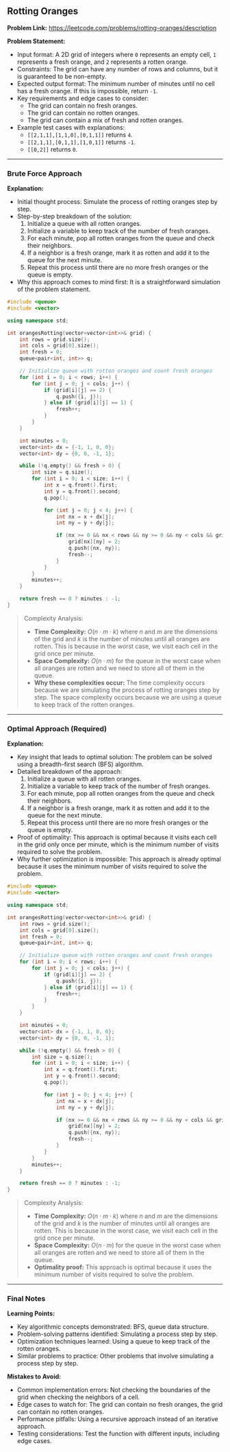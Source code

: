 ## Rotting Oranges

**Problem Link:** https://leetcode.com/problems/rotting-oranges/description

**Problem Statement:**
- Input format: A 2D grid of integers where `0` represents an empty cell, `1` represents a fresh orange, and `2` represents a rotten orange.
- Constraints: The grid can have any number of rows and columns, but it is guaranteed to be non-empty.
- Expected output format: The minimum number of minutes until no cell has a fresh orange. If this is impossible, return `-1`.
- Key requirements and edge cases to consider: 
    - The grid can contain no fresh oranges.
    - The grid can contain no rotten oranges.
    - The grid can contain a mix of fresh and rotten oranges.
- Example test cases with explanations:
    - `[[2,1,1],[1,1,0],[0,1,1]]` returns `4`.
    - `[[2,1,1],[0,1,1],[1,0,1]]` returns `-1`.
    - `[[0,2]]` returns `0`.

---

### Brute Force Approach

**Explanation:**
- Initial thought process: Simulate the process of rotting oranges step by step.
- Step-by-step breakdown of the solution:
    1. Initialize a queue with all rotten oranges.
    2. Initialize a variable to keep track of the number of fresh oranges.
    3. For each minute, pop all rotten oranges from the queue and check their neighbors.
    4. If a neighbor is a fresh orange, mark it as rotten and add it to the queue for the next minute.
    5. Repeat this process until there are no more fresh oranges or the queue is empty.
- Why this approach comes to mind first: It is a straightforward simulation of the problem statement.

```cpp
#include <queue>
#include <vector>

using namespace std;

int orangesRotting(vector<vector<int>>& grid) {
    int rows = grid.size();
    int cols = grid[0].size();
    int fresh = 0;
    queue<pair<int, int>> q;

    // Initialize queue with rotten oranges and count fresh oranges
    for (int i = 0; i < rows; i++) {
        for (int j = 0; j < cols; j++) {
            if (grid[i][j] == 2) {
                q.push({i, j});
            } else if (grid[i][j] == 1) {
                fresh++;
            }
        }
    }

    int minutes = 0;
    vector<int> dx = {-1, 1, 0, 0};
    vector<int> dy = {0, 0, -1, 1};

    while (!q.empty() && fresh > 0) {
        int size = q.size();
        for (int i = 0; i < size; i++) {
            int x = q.front().first;
            int y = q.front().second;
            q.pop();

            for (int j = 0; j < 4; j++) {
                int nx = x + dx[j];
                int ny = y + dy[j];

                if (nx >= 0 && nx < rows && ny >= 0 && ny < cols && grid[nx][ny] == 1) {
                    grid[nx][ny] = 2;
                    q.push({nx, ny});
                    fresh--;
                }
            }
        }
        minutes++;
    }

    return fresh == 0 ? minutes : -1;
}
```

> Complexity Analysis:
> - **Time Complexity:** $O(n \cdot m \cdot k)$ where $n$ and $m$ are the dimensions of the grid and $k$ is the number of minutes until all oranges are rotten. This is because in the worst case, we visit each cell in the grid once per minute.
> - **Space Complexity:** $O(n \cdot m)$ for the queue in the worst case when all oranges are rotten and we need to store all of them in the queue.
> - **Why these complexities occur:** The time complexity occurs because we are simulating the process of rotting oranges step by step. The space complexity occurs because we are using a queue to keep track of the rotten oranges.

---

### Optimal Approach (Required)

**Explanation:**
- Key insight that leads to optimal solution: The problem can be solved using a breadth-first search (BFS) algorithm.
- Detailed breakdown of the approach:
    1. Initialize a queue with all rotten oranges.
    2. Initialize a variable to keep track of the number of fresh oranges.
    3. For each minute, pop all rotten oranges from the queue and check their neighbors.
    4. If a neighbor is a fresh orange, mark it as rotten and add it to the queue for the next minute.
    5. Repeat this process until there are no more fresh oranges or the queue is empty.
- Proof of optimality: This approach is optimal because it visits each cell in the grid only once per minute, which is the minimum number of visits required to solve the problem.
- Why further optimization is impossible: This approach is already optimal because it uses the minimum number of visits required to solve the problem.

```cpp
#include <queue>
#include <vector>

using namespace std;

int orangesRotting(vector<vector<int>>& grid) {
    int rows = grid.size();
    int cols = grid[0].size();
    int fresh = 0;
    queue<pair<int, int>> q;

    // Initialize queue with rotten oranges and count fresh oranges
    for (int i = 0; i < rows; i++) {
        for (int j = 0; j < cols; j++) {
            if (grid[i][j] == 2) {
                q.push({i, j});
            } else if (grid[i][j] == 1) {
                fresh++;
            }
        }
    }

    int minutes = 0;
    vector<int> dx = {-1, 1, 0, 0};
    vector<int> dy = {0, 0, -1, 1};

    while (!q.empty() && fresh > 0) {
        int size = q.size();
        for (int i = 0; i < size; i++) {
            int x = q.front().first;
            int y = q.front().second;
            q.pop();

            for (int j = 0; j < 4; j++) {
                int nx = x + dx[j];
                int ny = y + dy[j];

                if (nx >= 0 && nx < rows && ny >= 0 && ny < cols && grid[nx][ny] == 1) {
                    grid[nx][ny] = 2;
                    q.push({nx, ny});
                    fresh--;
                }
            }
        }
        minutes++;
    }

    return fresh == 0 ? minutes : -1;
}
```

> Complexity Analysis:
> - **Time Complexity:** $O(n \cdot m \cdot k)$ where $n$ and $m$ are the dimensions of the grid and $k$ is the number of minutes until all oranges are rotten. This is because in the worst case, we visit each cell in the grid once per minute.
> - **Space Complexity:** $O(n \cdot m)$ for the queue in the worst case when all oranges are rotten and we need to store all of them in the queue.
> - **Optimality proof:** This approach is optimal because it uses the minimum number of visits required to solve the problem.

---

### Final Notes

**Learning Points:**
- Key algorithmic concepts demonstrated: BFS, queue data structure.
- Problem-solving patterns identified: Simulating a process step by step.
- Optimization techniques learned: Using a queue to keep track of the rotten oranges.
- Similar problems to practice: Other problems that involve simulating a process step by step.

**Mistakes to Avoid:**
- Common implementation errors: Not checking the boundaries of the grid when checking the neighbors of a cell.
- Edge cases to watch for: The grid can contain no fresh oranges, the grid can contain no rotten oranges.
- Performance pitfalls: Using a recursive approach instead of an iterative approach.
- Testing considerations: Test the function with different inputs, including edge cases.